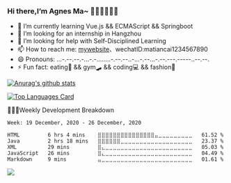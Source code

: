 ### Hi there,I’m Agnes Ma~ 🤏🏾🤩👩🏼‍💻


- 🌱 I’m currently learning Vue.js && ECMAScript && Springboot
- 👯 I’m looking for an internship in Hangzhou
- 🤔 I’m looking for help with Self-Disciplined Learning
- 📫 How to reach me: [mywebsite](https://agnesma.top/)、wechatID:matiancai1234567890
- 😄 Pronouns: \...\-\.-\-.--\.-.\..\-.-.\....\...\-\.-\-.--\.\.-\...\-.--\...\-\.-\-.--\-.--\---\..-\-.\--.
- ⚡ Fun fact: eating🥑 && gym🛹 && coding💻 && fashion👒

[![Anurag's github stats](https://github-readme-stats.vercel.app/api?username=Agnes1030&show_icons=true)](https://github.com/anuraghazra/github-readme-stats)

[![Top Languages Card](https://github-readme-stats.vercel.app/api/top-langs/?username=Agnes1030&layout=compact)](https://github.com/anuraghazra/github-readme-stats)

🧘🏼‍♀️Weekly Development Breakdown
  <!--START_SECTION:waka-->
```text
Week: 19 December, 2020 - 26 December, 2020

HTML         6 hrs 4 mins    ⣿⣿⣿⣿⣿⣿⣿⣿⣿⣿⣿⣿⣿⣿⣿⣤⣀⣀⣀⣀⣀⣀⣀⣀⣀   61.52 % 
Java         2 hrs 18 mins   ⣿⣿⣿⣿⣿⣿⣀⣀⣀⣀⣀⣀⣀⣀⣀⣀⣀⣀⣀⣀⣀⣀⣀⣀⣀   23.37 % 
XML          29 mins         ⣿⣄⣀⣀⣀⣀⣀⣀⣀⣀⣀⣀⣀⣀⣀⣀⣀⣀⣀⣀⣀⣀⣀⣀⣀   05.03 % 
JavaScript   26 mins         ⣿⣄⣀⣀⣀⣀⣀⣀⣀⣀⣀⣀⣀⣀⣀⣀⣀⣀⣀⣀⣀⣀⣀⣀⣀   04.49 % 
Markdown     9 mins          ⣤⣀⣀⣀⣀⣀⣀⣀⣀⣀⣀⣀⣀⣀⣀⣀⣀⣀⣀⣀⣀⣀⣀⣀⣀   01.61 % 
```
<!--END_SECTION:waka-->

![](http://profile-counter.glitch.me/Agnes1030/count.svg)
